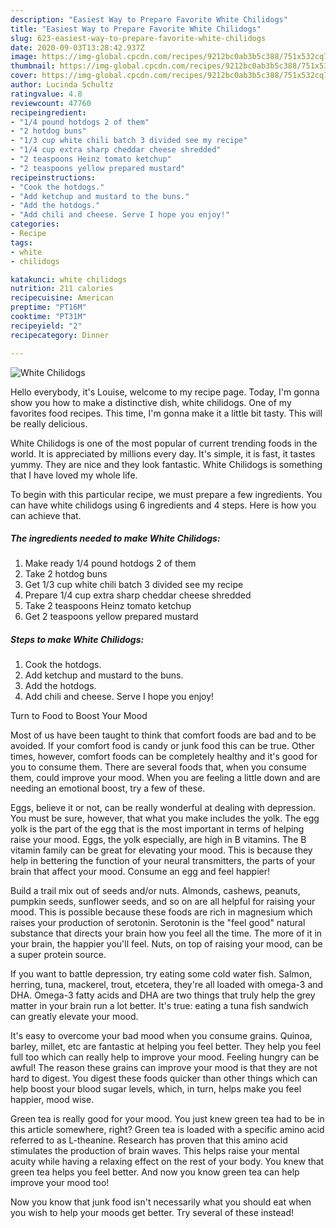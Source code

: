```yaml
---
description: "Easiest Way to Prepare Favorite White Chilidogs"
title: "Easiest Way to Prepare Favorite White Chilidogs"
slug: 623-easiest-way-to-prepare-favorite-white-chilidogs
date: 2020-09-03T13:28:42.937Z
image: https://img-global.cpcdn.com/recipes/9212bc0ab3b5c388/751x532cq70/white-chilidogs-recipe-main-photo.jpg
thumbnail: https://img-global.cpcdn.com/recipes/9212bc0ab3b5c388/751x532cq70/white-chilidogs-recipe-main-photo.jpg
cover: https://img-global.cpcdn.com/recipes/9212bc0ab3b5c388/751x532cq70/white-chilidogs-recipe-main-photo.jpg
author: Lucinda Schultz
ratingvalue: 4.8
reviewcount: 47760
recipeingredient:
- "1/4 pound hotdogs 2 of them"
- "2 hotdog buns"
- "1/3 cup white chili batch 3 divided see my recipe"
- "1/4 cup extra sharp cheddar cheese shredded"
- "2 teaspoons Heinz tomato ketchup"
- "2 teaspoons yellow prepared mustard"
recipeinstructions:
- "Cook the hotdogs."
- "Add ketchup and mustard to the buns."
- "Add the hotdogs."
- "Add chili and cheese. Serve I hope you enjoy!"
categories:
- Recipe
tags:
- white
- chilidogs

katakunci: white chilidogs 
nutrition: 211 calories
recipecuisine: American
preptime: "PT16M"
cooktime: "PT31M"
recipeyield: "2"
recipecategory: Dinner

---
```



![White Chilidogs](https://img-global.cpcdn.com/recipes/9212bc0ab3b5c388/751x532cq70/white-chilidogs-recipe-main-photo.jpg)

Hello everybody, it's Louise, welcome to my recipe page. Today, I'm gonna show you how to make a distinctive dish, white chilidogs. One of my favorites food recipes. This time, I'm gonna make it a little bit tasty. This will be really delicious.

White Chilidogs is one of the most popular of current trending foods in the world. It is appreciated by millions every day. It's simple, it is fast, it tastes yummy. They are nice and they look fantastic. White Chilidogs is something that I have loved my whole life.




To begin with this particular recipe, we must prepare a few ingredients. You can have white chilidogs using 6 ingredients and 4 steps. Here is how you can achieve that.

<!--inarticleads1-->

##### The ingredients needed to make White Chilidogs:

1. Make ready 1/4 pound hotdogs 2 of them
1. Take 2 hotdog buns
1. Get 1/3 cup white chili batch 3 divided see my recipe
1. Prepare 1/4 cup extra sharp cheddar cheese shredded
1. Take 2 teaspoons Heinz tomato ketchup
1. Get 2 teaspoons yellow prepared mustard




<!--inarticleads2-->

##### Steps to make White Chilidogs:

1. Cook the hotdogs.
1. Add ketchup and mustard to the buns.
1. Add the hotdogs.
1. Add chili and cheese. Serve I hope you enjoy!




Turn to Food to Boost Your Mood


Most of us have been taught to think that comfort foods are bad and to be avoided. If your comfort food is candy or junk food this can be true. Other times, however, comfort foods can be completely healthy and it's good for you to consume them. There are several foods that, when you consume them, could improve your mood. When you are feeling a little down and are needing an emotional boost, try a few of these.

Eggs, believe it or not, can be really wonderful at dealing with depression. You must be sure, however, that what you make includes the yolk. The egg yolk is the part of the egg that is the most important in terms of helping raise your mood. Eggs, the yolk especially, are high in B vitamins. The B vitamin family can be great for elevating your mood. This is because they help in bettering the function of your neural transmitters, the parts of your brain that affect your mood. Consume an egg and feel happier!

Build a trail mix out of seeds and/or nuts. Almonds, cashews, peanuts, pumpkin seeds, sunflower seeds, and so on are all helpful for raising your mood. This is possible because these foods are rich in magnesium which raises your production of serotonin. Serotonin is the "feel good" natural substance that directs your brain how you feel all the time. The more of it in your brain, the happier you'll feel. Nuts, on top of raising your mood, can be a super protein source.

If you want to battle depression, try eating some cold water fish. Salmon, herring, tuna, mackerel, trout, etcetera, they're all loaded with omega-3 and DHA. Omega-3 fatty acids and DHA are two things that truly help the grey matter in your brain run a lot better. It's true: eating a tuna fish sandwich can greatly elevate your mood. 

It's easy to overcome your bad mood when you consume grains. Quinoa, barley, millet, etc are fantastic at helping you feel better. They help you feel full too which can really help to improve your mood. Feeling hungry can be awful! The reason these grains can improve your mood is that they are not hard to digest. You digest these foods quicker than other things which can help boost your blood sugar levels, which, in turn, helps make you feel happier, mood wise.

Green tea is really good for your mood. You just knew green tea had to be in this article somewhere, right? Green tea is loaded with a specific amino acid referred to as L-theanine. Research has proven that this amino acid stimulates the production of brain waves. This helps raise your mental acuity while having a relaxing effect on the rest of your body. You knew that green tea helps you feel better. And now you know green tea can help improve your mood too!

Now you know that junk food isn't necessarily what you should eat when you wish to help your moods get better. Try several of these instead!

